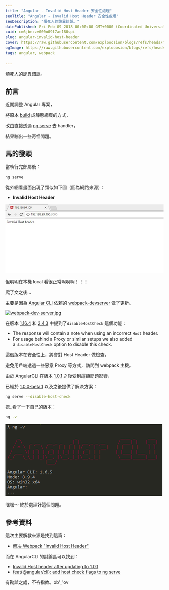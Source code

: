 ```yaml
---
title: "Angular - Invalid Host Header 安全性處理"
seoTitle: "Angular - Invalid Host Header 安全性處理"
seoDescription: "煩死人的詭異錯誤。"
datePublished: Fri Feb 09 2018 00:00:00 GMT+0000 (Coordinated Universal Time)
cuid: cm6jbezzv000o09l7ae180spi
slug: angular-invalid-host-header
cover: https://raw.githubusercontent.com/explooosion/blogs/refs/heads/main/docs/images/2018-02-09_Angular%20-%20Invalid%20Host%20Header%20%E5%AE%89%E5%85%A8%E6%80%A7%E8%99%95%E7%90%86/banner/34676503-61854b14-f463-11e7-8c0b-37399e9cdb5b.jpg
ogImage: https://raw.githubusercontent.com/explooosion/blogs/refs/heads/main/docs/images/2018-02-09_Angular%20-%20Invalid%20Host%20Header%20%E5%AE%89%E5%85%A8%E6%80%A7%E8%99%95%E7%90%86/banner/34676503-61854b14-f463-11e7-8c0b-37399e9cdb5b.jpg
tags: angular, webpack

---
```


煩死人的詭異錯誤。

前言
--

近期調整 Angular 專案，

將原本 [build](https://github.com/angular/angular-cli/wiki/build) 成靜態網頁的方式，

改由直接透過 [ng serve](https://github.com/angular/angular-cli/wiki/serve) 去 handler，

結果蹦出一些奇怪問題。

馬的發顆
----

當執行完部屬後：

```bash
ng serve
```

從外網看畫面出現了類似如下圖（圖為網路來源）：

*   **Invalid Host Header**
    

[![34676503-61854b14-f463-11e7-8c0b-37399e9cdb5b.jpg](https://raw.githubusercontent.com/explooosion/blogs/refs/heads/main/docs/images/2018-02-09_Angular%20-%20Invalid%20Host%20Header%20%E5%AE%89%E5%85%A8%E6%80%A7%E8%99%95%E7%90%86/34676503-61854b14-f463-11e7-8c0b-37399e9cdb5b.jpg)](https://user-images.githubusercontent.com/15818783/34676503-61854b14-f463-11e7-8c0b-37399e9cdb5b.jpg)

但明明在本機 local 看很正常啊啊啊！！！

爬了文之後...

主要是因為 [Angular CLI](https://github.com/angular/angular-cli) 依賴的 [webpack-devserver](https://github.com/webpack/webpack-dev-server) 做了更新。

[![webpack-dev-server.jpg](https://raw.githubusercontent.com/explooosion/blogs/refs/heads/main/docs/images/2018-02-09_Angular%20-%20Invalid%20Host%20Header%20%E5%AE%89%E5%85%A8%E6%80%A7%E8%99%95%E7%90%86/webpack-dev-server.jpg)](https://www.wisdomgeek.com/wp-content/uploads/2017/07/webpack-dev-server.jpg)

在版本 [1.16.4](https://github.com/webpack/webpack-dev-server/releases?after=v2.4.3) 和 [2.4.3](https://github.com/webpack/webpack-dev-server/releases/tag/v2.4.4) 中提到了`disableHostCheck` 這個功能：

*   The response will contain a note when using an incorrect `Host` header.
*   For usage behind a Proxy or similar setups we also added a `disableHostCheck` option to disable this check.

這個版本在安全性上，將會對 Host Header 做檢查，

避免用戶端透過一些惡意 Proxy 等方式，訪問到 webpack 主機。

由於 AngularCLI 在版本 [1.0.1](https://github.com/angular/angular-cli/releases/tag/v1.0.1) 之後受到這類問題影響，

已經於 [1.0.0-beta.1](https://github.com/angular/angular-cli/releases/tag/v1.0.0-beta.1) 以及之後提供了解決方案：

```bash
ng serve --disable-host-check
```

摁..看了一下自己的版本：

```bash
ng -v
```

[![1518117100_56284.png](https://raw.githubusercontent.com/explooosion/blogs/refs/heads/main/docs/images/2018-02-09_Angular%20-%20Invalid%20Host%20Header%20%E5%AE%89%E5%85%A8%E6%80%A7%E8%99%95%E7%90%86/1518117100_56284.png)](https://dotblogsfile.blob.core.windows.net/user/incredible/8edecf87-f737-48a7-9c24-c8cb7d9fe8ba/1518117100_56284.png)

嘿嘿～ 終於處理好這個問題。

參考資料
----

這次主要解救來源是找到這篇：

*   [解决 Webpack "Invalid Host Header"](https://tonghuashuo.github.io/blog/webpack-dev-server-invalid-host-header.html)

而在 AngularCLI 的討論區可以找到：

*   [Invalid Host header after updating to 1.0.1](https://github.com/angular/angular-cli/issues/6070)
*   [feat(@angular/cli): add host check flags to ng serve](https://github.com/angular/angular-cli/issues/6173)

有勘誤之處，不吝指教。ob'\_'ov
